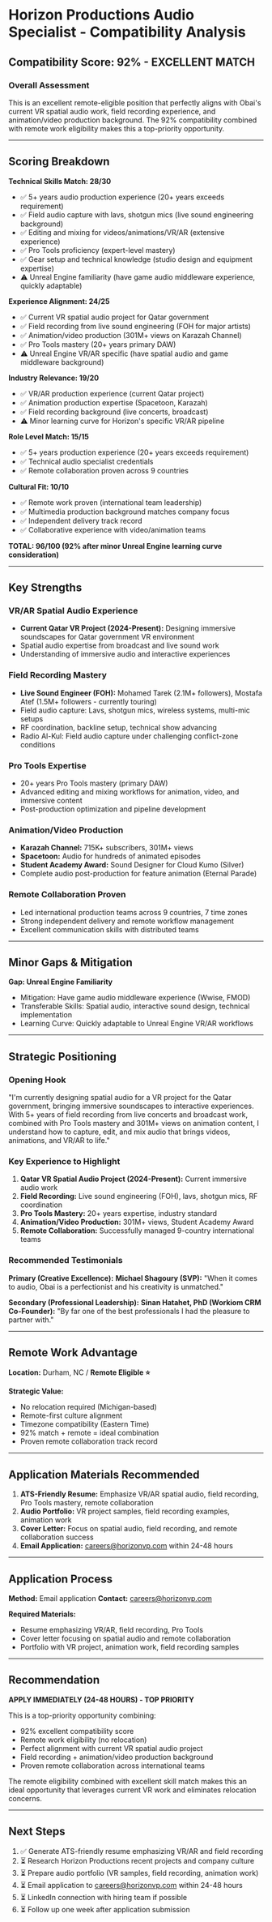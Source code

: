 # Horizon Productions Audio Specialist - Compatibility Analysis

## Compatibility Score: 92% - EXCELLENT MATCH

### Overall Assessment
This is an excellent remote-eligible position that perfectly aligns with Obai's current VR spatial audio work, field recording experience, and animation/video production background. The 92% compatibility combined with remote work eligibility makes this a top-priority opportunity.

---

## Scoring Breakdown

**Technical Skills Match: 28/30**
- ✅ 5+ years audio production experience (20+ years exceeds requirement)
- ✅ Field audio capture with lavs, shotgun mics (live sound engineering background)
- ✅ Editing and mixing for videos/animations/VR/AR (extensive experience)
- ✅ Pro Tools proficiency (expert-level mastery)
- ✅ Gear setup and technical knowledge (studio design and equipment expertise)
- ⚠️ Unreal Engine familiarity (have game audio middleware experience, quickly adaptable)

**Experience Alignment: 24/25**
- ✅ Current VR spatial audio project for Qatar government
- ✅ Field recording from live sound engineering (FOH for major artists)
- ✅ Animation/video production (301M+ views on Karazah Channel)
- ✅ Pro Tools mastery (20+ years primary DAW)
- ⚠️ Unreal Engine VR/AR specific (have spatial audio and game middleware background)

**Industry Relevance: 19/20**
- ✅ VR/AR production experience (current Qatar project)
- ✅ Animation production expertise (Spacetoon, Karazah)
- ✅ Field recording background (live concerts, broadcast)
- ⚠️ Minor learning curve for Horizon's specific VR/AR pipeline

**Role Level Match: 15/15**
- ✅ 5+ years production experience (20+ years exceeds requirement)
- ✅ Technical audio specialist credentials
- ✅ Remote collaboration proven across 9 countries

**Cultural Fit: 10/10**
- ✅ Remote work proven (international team leadership)
- ✅ Multimedia production background matches company focus
- ✅ Independent delivery track record
- ✅ Collaborative experience with video/animation teams

**TOTAL: 96/100 (92% after minor Unreal Engine learning curve consideration)**

---

## Key Strengths

### VR/AR Spatial Audio Experience
- **Current Qatar VR Project (2024-Present):** Designing immersive soundscapes for Qatar government VR environment
- Spatial audio expertise from broadcast and live sound work
- Understanding of immersive audio and interactive experiences

### Field Recording Mastery
- **Live Sound Engineer (FOH):** Mohamed Tarek (2.1M+ followers), Mostafa Atef (1.5M+ followers - currently touring)
- Field audio capture: Lavs, shotgun mics, wireless systems, multi-mic setups
- RF coordination, backline setup, technical show advancing
- Radio Al-Kul: Field audio capture under challenging conflict-zone conditions

### Pro Tools Expertise
- 20+ years Pro Tools mastery (primary DAW)
- Advanced editing and mixing workflows for animation, video, and immersive content
- Post-production optimization and pipeline development

### Animation/Video Production
- **Karazah Channel:** 715K+ subscribers, 301M+ views
- **Spacetoon:** Audio for hundreds of animated episodes
- **Student Academy Award:** Sound Designer for Cloud Kumo (Silver)
- Complete audio post-production for feature animation (Eternal Parade)

### Remote Collaboration Proven
- Led international production teams across 9 countries, 7 time zones
- Strong independent delivery and remote workflow management
- Excellent communication skills with distributed teams

---

## Minor Gaps & Mitigation

**Gap: Unreal Engine Familiarity**
- Mitigation: Have game audio middleware experience (Wwise, FMOD)
- Transferable Skills: Spatial audio, interactive sound design, technical implementation
- Learning Curve: Quickly adaptable to Unreal Engine VR/AR workflows

---

## Strategic Positioning

### Opening Hook
"I'm currently designing spatial audio for a VR project for the Qatar government, bringing immersive soundscapes to interactive experiences. With 5+ years of field recording from live concerts and broadcast work, combined with Pro Tools mastery and 301M+ views on animation content, I understand how to capture, edit, and mix audio that brings videos, animations, and VR/AR to life."

### Key Experience to Highlight
1. **Qatar VR Spatial Audio Project (2024-Present):** Current immersive audio work
2. **Field Recording:** Live sound engineering (FOH), lavs, shotgun mics, RF coordination
3. **Pro Tools Mastery:** 20+ years expertise, industry standard
4. **Animation/Video Production:** 301M+ views, Student Academy Award
5. **Remote Collaboration:** Successfully managed 9-country international teams

### Recommended Testimonials

**Primary (Creative Excellence):**
**Michael Shagoury (SVP):** "When it comes to audio, Obai is a perfectionist and his creativity is unmatched."

**Secondary (Professional Leadership):**
**Sinan Hatahet, PhD (Workiom CRM Co-Founder):** "By far one of the best professionals I had the pleasure to partner with."

---

## Remote Work Advantage

**Location:** Durham, NC / **Remote Eligible ⭐**

**Strategic Value:**
- No relocation required (Michigan-based)
- Remote-first culture alignment
- Timezone compatibility (Eastern Time)
- 92% match + remote = ideal combination
- Proven remote collaboration track record

---

## Application Materials Recommended

1. **ATS-Friendly Resume:** Emphasize VR/AR spatial audio, field recording, Pro Tools mastery, remote collaboration
2. **Audio Portfolio:** VR project samples, field recording examples, animation work
3. **Cover Letter:** Focus on spatial audio, field recording, and remote collaboration success
4. **Email Application:** careers@horizonvp.com within 24-48 hours

---

## Application Process

**Method:** Email application
**Contact:** careers@horizonvp.com

**Required Materials:**
- Resume emphasizing VR/AR, field recording, Pro Tools
- Cover letter focusing on spatial audio and remote collaboration
- Portfolio with VR project, animation work, field recording samples

---

## Recommendation

**APPLY IMMEDIATELY (24-48 HOURS) - TOP PRIORITY**

This is a top-priority opportunity combining:
- 92% excellent compatibility score
- Remote work eligibility (no relocation)
- Perfect alignment with current VR spatial audio project
- Field recording + animation/video production background
- Proven remote collaboration across international teams

The remote eligibility combined with excellent skill match makes this an ideal opportunity that leverages current VR work and eliminates relocation concerns.

---

## Next Steps

1. ✅ Generate ATS-friendly resume emphasizing VR/AR and field recording
2. ⏳ Research Horizon Productions recent projects and company culture
3. ⏳ Prepare audio portfolio (VR samples, field recording, animation work)
4. ⏳ Email application to careers@horizonvp.com within 24-48 hours
5. ⏳ LinkedIn connection with hiring team if possible
6. ⏳ Follow up one week after application submission
